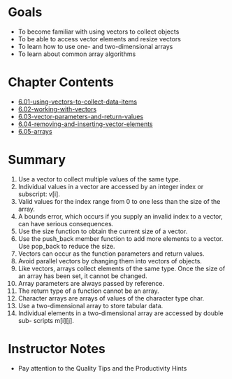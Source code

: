 # Goals 
- To become familiar with using vectors to collect objects 
- To be able to access vector elements and resize vectors 
- To learn how to use one- and two-dimensional arrays 
- To learn about common array algorithms

# Chapter Contents

- [6.01-using-vectors-to-collect-data-items ](6.01-using-vectors-to-collect-data-items)
- [6.02-working-with-vectors ](6.02-working-with-vectors)
- [6.03-vector-parameters-and-return-values ](6.03-vector-parameters-and-return-values)
- [6.04-removing-and-inserting-vector-elements]( 6.04-removing-and-inserting-vector-elements)
- [6.05-arrays ](6.05-arrays)

# Summary

1.	Use a vector to collect multiple values of the same type.
2.	Individual values in a vector are accessed by an integer index or subscript: v[i].
3.	Valid values for the index range from 0 to one less than the size of the array.
4.	A bounds error, which occurs if you supply an invalid index to a vector, can have serious consequences.
5.	Use the size function to obtain the current size of a vector. 
6.	Use the push_back member function to add more elements to a vector. Use
pop_back to reduce the size. 
7.	Vectors can occur as the function parameters and return values.
8.	Avoid parallel vectors by changing them into vectors of objects. 
9.	Like vectors, arrays collect elements of the same type. Once the size of an array
has been set, it cannot be changed. 
10. Array parameters are always passed by reference. 
11.	The return type of a function cannot be an array. 
12. Character arrays are arrays of values of the character type char. 
13. Use a two-dimensional array to store tabular data.
14. Individual elements in a two-dimensional array are accessed by double sub- scripts m[i][j].


# Instructor Notes
- Pay attention to the Quality Tips and the Productivity Hints
